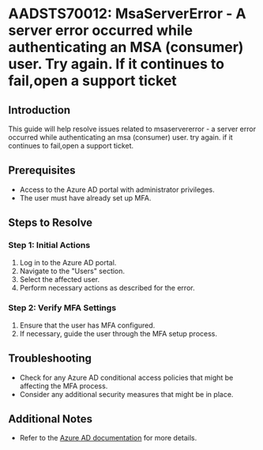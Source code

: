 
# AADSTS70012: MsaServerError - A server error occurred while authenticating an MSA (consumer) user. Try again. If it continues to fail,open a support ticket

## Introduction
This guide will help resolve issues related to msaservererror - a server error occurred while authenticating an msa (consumer) user. try again. if it continues to fail,open a support ticket.

## Prerequisites
- Access to the Azure AD portal with administrator privileges.
- The user must have already set up MFA.

## Steps to Resolve

### Step 1: Initial Actions
1. Log in to the Azure AD portal.
2. Navigate to the "Users" section.
3. Select the affected user.
4. Perform necessary actions as described for the error.

### Step 2: Verify MFA Settings
1. Ensure that the user has MFA configured.
2. If necessary, guide the user through the MFA setup process.

## Troubleshooting
- Check for any Azure AD conditional access policies that might be affecting the MFA process.
- Consider any additional security measures that might be in place.

## Additional Notes
- Refer to the [Azure AD documentation](https://learn.microsoft.com/en-us/azure/active-directory/) for more details.
